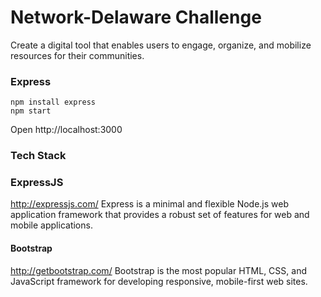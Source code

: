 # Network-Delaware Challenge

Create a digital tool that enables users to engage, organize, and mobilize resources for their communities.

### Express
```
npm install express
npm start
```
Open http://localhost:3000

### Tech Stack

### ExpressJS
http://expressjs.com/
Express is a minimal and flexible Node.js web application framework that provides a robust set of features for web and mobile applications.

#### Bootstrap
http://getbootstrap.com/
Bootstrap is the most popular HTML, CSS, and JavaScript framework for developing responsive, mobile-first web sites.

